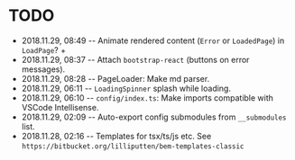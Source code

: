 # TODO

- 2018.11.29, 08:49 -- Animate rendered content (`Error` or `LoadedPage`) in `LoadPage`? +
- 2018.11.29, 08:37 -- Attach `bootstrap-react` (buttons on error messages).
- 2018.11.29, 08:28 -- PageLoader: Make md parser.
- 2018.11.29, 06:11 -- `LoadingSpinner` splash while loading.
- 2018.11.29, 06:10 -- `config/index.ts`: Make imports compatible with VSCode Intellisense.
- 2018.11.29, 02:09 -- Auto-export config submodules from `__submodules` list.
- 2018.11.28, 02:16 -- Templates for tsx/ts/js etc. See `https://bitbucket.org/lilliputten/bem-templates-classic`
